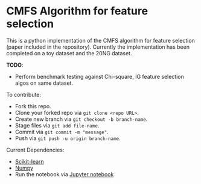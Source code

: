 # CMFS Algorithm for feature selection

This is a python implementation of the CMFS algorithm for feature selection (paper included in the repository). Currently the implementation has been completed on a toy dataset and the 20NG dataset.

__TODO__:
  * Perform benchmark testing against Chi-square, IG feature selection algos on same dataset.
  
To contribute:
  * Fork this repo.
  * Clone your forked repo via `git clone <repo URL>`.
  * Create new branch via `git checkout -b branch-name`.
  * Stage files via `git add file-name`.
  * Commit via `git commit -m "message"`.
  * Push via `git push -u origin branch-name`.

Current Dependencies:
  * [Scikit-learn](http://scikit-learn.org/stable/install.html)
  * [Numpy](http://www.numpy.org/)
  * Run the notebook via [Jupyter notebook](http://jupyter.readthedocs.org/en/latest/install.html)
